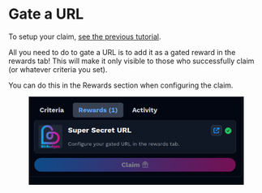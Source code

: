 # Gate a URL

To setup your claim, [see the previous tutorial](create-your-first-claim.md).

All you need to do to gate a URL is to add it as a gated reward in the rewards tab! This will make it only visible to those who successfully claim (or whatever criteria you set).

You can do this in the Rewards section when configuring the claim.

<figure><img src="../../.gitbook/assets/image (2) (1) (1) (1) (1) (1) (1) (1) (1) (1) (1) (1).png" alt=""><figcaption></figcaption></figure>
